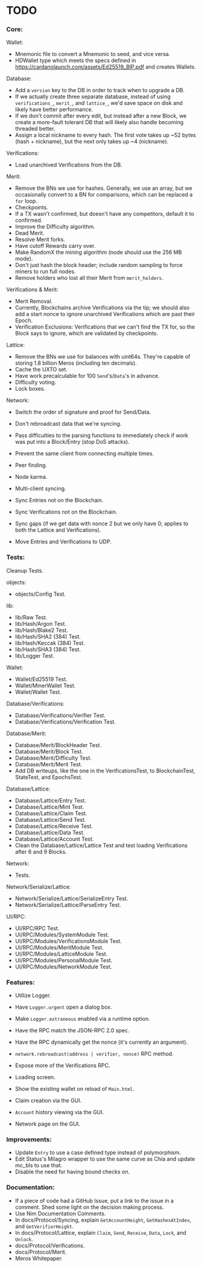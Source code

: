 # TODO

### Core:
Wallet:
- Mnemonic file to convert a Mnemonic to seed, and vice versa.
- HDWallet type which meets the specs defined in https://cardanolaunch.com/assets/Ed25519_BIP.pdf and creates Wallets.

Database:
- Add a `version` key to the DB in order to track when to upgrade a DB.
- If we actually create three separate database, instead of using `verifications_`, `merit_`, and `lattice_`, we'd save space on disk and likely have better performance.
- If we don't commit after every edit, but instead after a new Block, we create a more-fault tolerant DB that will likely also handle becoming threaded better.
- Assign a local nickname to every hash. The first vote takes up ~52 bytes (hash + nickname), but the next only takes up ~4 (nickname).

Verifications:
- Load unarchived Verifications from the DB.

Merit:
- Remove the BNs we use for hashes. Generally, we use an array, but we occasionally convert to a BN for comparisons, which can be replaced a `for` loop.
- Checkpoints.
- If a TX wasn't confirmed, but doesn't have any competitors, default it to confirmed.
- Improve the Difficulty algorithm.
- Dead Merit.
- Resolve Merit forks.
- Have cutoff Rewards carry over.
- Make RandomX the mining algorithm (node should use the 256 MB mode).
- Don't just hash the block header; include random sampling to force miners to run full nodes.
- Remove holders who lost all their Merit from `merit_holders`.

Verifications & Merit:
- Merit Removal.
- Currently, Blockchains archive Verifications via the tip; we should also add a start nonce to ignore unarchived Verifications which are past their Epoch.
- Verification Exclusions: Verifications that we can't find the TX for, so the Block says to ignore, which are validated by checkpoints.

Lattice:
- Remove the BNs we use for balances with uint64s. They're capable of storing 1.8 billion Meros (including ten decimals).
- Cache the UXTO set.
- Have work precalculable for 100 `Send`'s/`Data`'s in advance.
- Difficulty voting.
- Lock boxes.

Network:
- Switch the order of signature and proof for Send/Data.

- Don't rebroadcast data that we're syncing.
- Pass difficulties to the parsing functions to immediately check if work was put into a Block/Entry (stop DoS attacks).

- Prevent the same client from connecting multiple times.
- Peer finding.
- Node karma.

- Multi-client syncing.
- Sync Entries not on the Blockchain.
- Sync Verifications not on the Blockchain.
- Sync gaps (if we get data with nonce 2 but we only have 0; applies to both the Lattice and Verifications).

- Move Entries and Verifications to UDP.

### Tests:
Cleanup Tests.

objects:
- objects/Config Test.

lib:
- lib/Raw Test.
- lib/Hash/Argon Test.
- lib/Hash/Blake2 Test.
- lib/Hash/SHA2 (384) Test.
- lib/Hash/Keccak (384) Test.
- lib/Hash/SHA3 (384) Test.
- lib/Logger Test.

Wallet:
- Wallet/Ed25519 Test.
- Wallet/MinerWallet Test.
- Wallet/Wallet Test.

Database/Verifications:
- Database/Verifications/Verifier Test.
- Database/Verifications/Verification Test.

Database/Merit:
- Database/Merit/BlockHeader Test.
- Database/Merit/Block Test.
- Database/Merit/Difficulty Test.
- Database/Merit/Merit Test.
- Add DB writeups, like the one in the VerificationsTest, to BlockchainTest, StateTest, and EpochsTest.

Database/Lattice:
- Database/Lattice/Entry Test.
- Database/Lattice/Mint Test.
- Database/Lattice/Claim Test.
- Database/Lattice/Send Test.
- Database/Lattice/Receive Test.
- Database/Lattice/Data Test.
- Database/Lattice/Account Test.
- Clean the Database/Lattice/Lattice Test and test loading Verifications after 6 and 9 Blocks.

Network:
- Tests.

Network/Serialize/Lattice:
- Network/Serialize/Lattice/SerializeEntry Test.
- Network/Serialize/Lattice/ParseEntry Test.

UI/RPC:
- UI/RPC/RPC Test.
- UI/RPC/Modules/SystemModule Test.
- UI/RPC/Modules/VerificationsModule Test.
- UI/RPC/Modules/MeritModule Test.
- UI/RPC/Modules/LatticeModule Test.
- UI/RPC/Modules/PersonalModule Test.
- UI/RPC/Modules/NetworkModule Test.

### Features:
- Utilize Logger.
- Have `Logger.urgent` open a dialog box.
- Make `Logger.extraneous` enabled via a runtime option.

- Have the RPC match the JSON-RPC 2.0 spec.
- Have the RPC dynamically get the nonce (it's currently an argument).
- `network.rebroadcast(address | verifier, nonce)` RPC method.
- Expose more of the Verifications RPC.

- Loading screen.
- Show the existing wallet on reload of `Main.html`.
- Claim creation via the GUI.
- `Account` history viewing via the GUI.
- Network page on the GUI.

### Improvements:
- Update `Entry` to use a case defined type instead of polymorphism.
- Edit Status's Milagro wrapper to use the same curve as Chia and update mc_bls to use that.
- Disable the need for having bound checks on.

### Documentation:
- If a piece of code had a GitHub Issue, put a link to the issue in a comment. Shed some light on the decision making process.
- Use Nim Documentation Comments.
- In docs/Protocol/Syncing, explain `GetAccountHeight`, `GetHashesAtIndex`, and `GetVerifierHeight`.
- In docs/Protocol/Lattice, explain `Claim`, `Send`, `Receive`, `Data`, `Lock`, and `Unlock`.
- docs/Protocol/Verifications.
- docs/Protocol/Merit.
- Meros Whitepaper.
